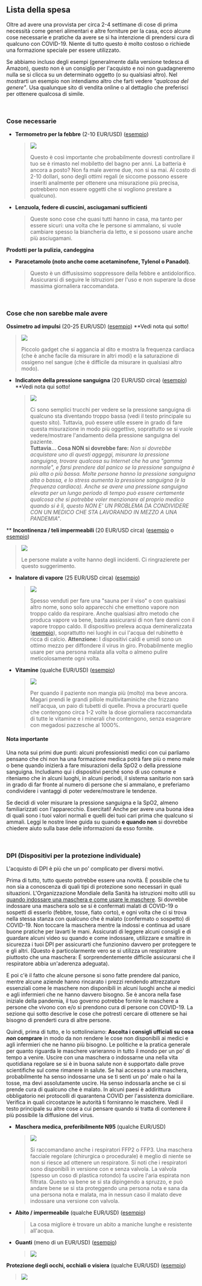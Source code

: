 ## Lista della spesa

Oltre ad avere una provvista per circa 2-4 settimane di cose di prima necessità come generi alimentari e altre forniture per la casa, ecco alcune cose necessarie e pratiche da avere se si ha intenzione di prendersi cura di qualcuno con COVID-19. Niente di tutto questo è molto costoso o richiede una formazione speciale per essere utilizzato. 

Se abbiamo incluso degli esempi (generalmente dalla versione tedesca di Amazon), questo non è un consiglio per l'acquisto e noi non guadagneremo nulla se si clicca su un determinato oggetto (o su qualsiasi altro). Nel mostrarti un esempio non intendiamo altro che farti vedere *"qualcosa del genere"*. Usa qualunque sito di vendita online o al dettaglio che preferisci per ottenere qualcosa di simile. 

&nbsp;

### Cose necessarie 

* **Termometro per la febbre** (2-10 EUR/USD) ([esempio](https://www.amazon.de/gp/product/B001NYHXYS))

   > ![](/assets/images/thermometer.png)
   >
   > Questo è così importante che probabilmente dovresti controllare il tuo se è rimasto nel mobiletto del bagno per anni. La batteria è ancora a posto? Non fa male averne due, non si sa mai. Al costo di 2-10 dollari, sono degli ottimi regali (e siccome possono essere inseriti analmente per ottenere una misurazione più precisa, potrebbero non essere oggetti che si vogliono prestare a qualcuno).

* **Lenzuola, federe di cuscini, asciugamani sufficienti**
   
   > Queste sono cose che quasi tutti hanno in casa, ma tanto per essere sicuri: una volta che le persone si ammalano, si vuole cambiare spesso la biancheria da letto, e si possono usare anche più asciugamani.
   
**Prodotti per la pulizia, candeggina**

* **Paracetamolo (noto anche come acetaminofene, Tylenol o Panadol)**.

  > Questo è un diffusissimo soppressore della febbre e antidolorifico. Assicurarsi di seguire le istruzioni per l'uso e non superare la dose massima giornaliera raccomandata.

&nbsp;

### Cose che non sarebbe male avere

**Ossimetro ad impulsi** (20-25 EUR/USD) ([esempio](https://www.amazon.de/gp/product/B07P3ZS6L3))  **Vedi nota qui sotto!
   > ![](/assets/images/pulse-oxi.png)
   >
   > Piccolo gadget che si aggancia al dito e mostra la frequenza cardiaca (che è anche facile da misurare in altri modi) e la saturazione di ossigeno nel sangue (che è difficile da misurare in qualsiasi altro modo).

* **Indicatore della pressione sanguigna** (20 EUR/USD circa) ([esempio](https://www.amazon.de/gp/product/B07KY867ZH))  **Vedi nota qui sotto!
   > ![](/assets/images/blood-pressure.png)
   >
   > Ci sono semplici trucchi per vedere se la pressione sanguigna di qualcuno sta diventando troppo bassa (vedi il testo principale su questo sito). Tuttavia, può essere utile essere in grado di fare questa misurazione in modo più oggettivo, soprattutto se si vuole vedere/mostrare l'andamento della pressione sanguigna del paziente.<br>
   > **Tuttavia... Cosa NON si dovrebbe fare:** *Non si dovrebbe acquistare uno di questi aggeggi, misurare la pressione sanguigna, trovare qualcosa su Internet che ha una "gamma normale", e farsi prendere dal panico se la pressione sanguigna è più alta o più bassa. Molte persone hanno la pressione sanguigna alta o bassa, e lo stress aumenta la pressione sanguigna (e la frequenza cardiaca). Anche se avere una pressione sanguigna elevata per un lungo periodo di tempo può essere certamente qualcosa che si potrebbe voler menzionare al proprio medico quando si è lì, questo NON E' UN PROBLEMA DA CONDIVIDERE CON UN MEDICO CHE STA LAVORANDO IN MEZZO A UNA PANDEMIA"*.
   
** **Incontinenza / teli impermeabili** (20 EUR/USD circa) ([esempio](https://www.amazon.de/Comfortcare-Inkontinenz-Bettw%C3%A4sche-waschbar-Blau/dp/B07W7CCQVG) o [esempio](https://www.amazon.de/Co-operative-Independent-Living-Bettdeckenbezug-wasserabweisend/dp/B00BJMA8X2))
   > ![](/assets/images/sheet.png)
   >
   > Le persone malate a volte hanno degli incidenti. Ci ringrazierete per questo suggerimento.

* **Inalatore di vapore** (25 EUR/USD circa) ([esempio](https://www.amazon.de/gp/product/B07SNQH6CZ))
   > ![](/assets/images/steam.png)
   >
   > Spesso venduti per fare una "sauna per il viso" o con qualsiasi altro nome, sono solo apparecchi che emettono vapore non troppo caldo da respirare. Anche qualsiasi altro metodo che produca vapore va bene, basta assicurarsi di non fare danni con il vapore troppo caldo. Il dispositivo preleva acqua demineralizzata ([esempio](https://www.amazon.de/gp/product/B07J5Y95MQ)), soprattutto nei luoghi in cui l'acqua del rubinetto è ricca di calcio. 
   > **Attenzione:** I dispositivi caldi e umidi sono un ottimo mezzo per diffondere il virus in giro. Probabilmente meglio usare per una persona malata alla volta o almeno pulire meticolosamente ogni volta.

* **Vitamine** (qualche EUR/USD) ([esempio](https://www.amazon.de/dp/B07S63PCZK))
   > ![](/assets/images/multi-vitamin.png)
   >
   > Per quando il paziente non mangia più (molto) ma beve ancora. Magari prendi le grandi pillole multivitaminiche che frizzano nell'acqua, un paio di tubetti di quelle. Prova a procurarti quelle che contengono circa 1-2 volte la dose giornaliera raccomandata di tutte le vitamine e i minerali che contengono, senza esagerare con megadosi pazzesche al 1000%.

#### Nota importante

Una nota sui primi due punti: alcuni professionisti medici con cui parliamo pensano che chi non ha una formazione medica potrà fare più o meno male o bene quando inizierà a fare misurazioni della SpO2 o della pressione sanguigna. Includiamo qui i dispositivi perché sono di uso comune e riteniamo che in alcuni luoghi, in alcuni periodi, il sistema sanitario non sarà in grado di far fronte al numero di persone che si ammalano, e preferiamo condividere i vantaggi di poter vedere/mostrare le tendenze.

Se decidi di voler misurare la pressione sanguigna e la SpO2, almeno familiarizzati con l'apparecchio. Esercitati! Anche per avere una buona idea di quali sono i tuoi valori normali e quelli dei tuoi cari prima che qualcuno si ammali. Leggi le nostre linee guida su quando **e quando non** si dovrebbe chiedere aiuto sulla base delle informazioni da esso fornite.

&nbsp;

### DPI (Dispositivi per la protezione individuale)

L'acquisto di DPI è più che un po' complicato per diversi motivi.

Prima di tutto, tutto questo potrebbe essere una novità. È possibile che tu non sia a conoscenza di quali tipi di protezione sono necessari in quali situazioni. L'Organizzazione Mondiale della Sanità ha istruzioni molto utili su [quando indossare una maschera e come usare le maschere](https://www.who.int/emergencies/diseases/novel-coronavirus-2019/advice-for-public/when-and-how-to-use-masks). Si dovrebbe indossare una maschera solo se si è confermati malati di COVID-19 o sospetti di esserlo (febbre, tosse, fiato corto), e ogni volta che ci si trova nella stessa stanza con qualcuno che è malato (confermato o sospetto) di COVID-19. Non toccare la maschera mentre la indossi e continua ad usare buone pratiche per lavarti le mani. Assicurati di leggere alcuni consigli e di guardare alcuni video su quando e come indossare, utilizzare e smaltire in sicurezza i tuoi DPI per assicurarti che funzionino davvero per proteggere te e gli altri. (Questo è particolarmente vero se si utilizza un respiratore piuttosto che una maschera: È sorprendentemente difficile assicurarsi che il respiratore abbia un'aderenza adeguata).

E poi c'è il fatto che alcune persone si sono fatte prendere dal panico, mentre alcune aziende hanno rincarato i prezzi rendendo attrezzature essenziali come le maschere non disponibili in alcuni luoghi anche ai medici e agli infermieri che ne hanno davvero bisogno. Se è ancora nella fase iniziale della pandemia, il tuo governo potrebbe fornire le maschere a persone che vivono con e/o si prendono cura di persone con COVID-19. La sezione qui sotto descrive le cose che potresti cercare di ottenere se hai bisogno di prenderti cura di altre persone. 

Quindi, prima di tutto, e lo sottolineiamo: **Ascolta i consigli ufficiali su cosa *non* comprare** in modo da non rendere le cose non disponibili ai medici e agli infermieri che ne hanno più bisogno. Le politiche e la pratica generale per quanto riguarda le maschere varieranno in tutto il mondo per un po' di tempo a venire. Uscire con una maschera o indossarne una nella vita quotidiana regolare se si è in buona salute non è supportato dalle prove scientifiche sul come rimanere in salute. Se hai accesso a una maschera, probabilmente ha senso indossarne una se ti senti un po' male o hai la tosse, ma devi assolutamente uscire. Ha senso indossarla anche se ci si prende cura di qualcuno che è malato. In alcuni paesi è addirittura obbligatorio nei protocolli di quarantena COVID per l'assistenza domiciliare. Verifica in quali circostanze le autorità ti forniranno le maschere. Vedi il testo principale su altre cose a cui pensare quando si tratta di contenere il più possibile la diffusione del virus.

* **Maschera medica, preferibilmente N95** (qualche EUR/USD)
   > ![](/assets/images/mask.png)
   >
   > Si raccomandano anche i respiratori FFP2 o FFP3. Una maschera facciale regolare (chirurgica o procedurale) è meglio di niente se non si riesce ad ottenere un respiratore. Si noti che i respiratori sono disponibili in versione con e senza valvola. La valvola (spesso un coso di plastica rotondo) fa uscire l'aria espirata non filtrata. Questo va bene se si sta dipingendo a spruzzo, e può andare bene se si sta proteggendo una persona nota e sana da una persona nota e malata, ma in nessun caso il malato deve indossare una versione con valvola. 

* **Abito / impermeabile** (qualche EUR/USD) ([esempio](https://www.amazon.de/dp/B07DFDFFRX))

   > La cosa migliore è trovare un abito a maniche lunghe e resistente all'acqua. 

* **Guanti** (meno di un EUR/USD) ([esempio](https://www.amazon.de/dp/B01LWJ80C7))
   > ![](/assets/images/gloves.png)

**Protezione degli occhi, occhiali o visiera** (qualche EUR/USD) ([esempio](https://www.amazon.de/dp/B002THV25Y))
   > ![](/assets/images/glasses.png)
